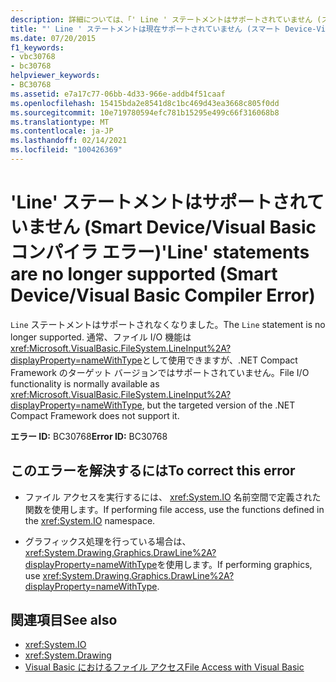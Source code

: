 ```yaml
---
description: 詳細については、「' Line ' ステートメントはサポートされていません (スマートデバイス/Visual Basic コンパイラエラー)」を参照してください。
title: "' Line ' ステートメントは現在サポートされていません (スマート Device-Visual 基本コンパイラエラー)"
ms.date: 07/20/2015
f1_keywords:
- vbc30768
- bc30768
helpviewer_keywords:
- BC30768
ms.assetid: e7a17c77-06bb-4d33-966e-addb4f51caaf
ms.openlocfilehash: 15415bda2e8541d8c1bc469d43ea3668c805f0dd
ms.sourcegitcommit: 10e719780594efc781b15295e499c66f316068b8
ms.translationtype: MT
ms.contentlocale: ja-JP
ms.lasthandoff: 02/14/2021
ms.locfileid: "100426369"
---
```

# <a name="line-statements-are-no-longer-supported-smart-devicevisual-basic-compiler-error"></a><span data-ttu-id="fa4eb-103">'Line' ステートメントはサポートされていません (Smart Device/Visual Basic コンパイラ エラー)</span><span class="sxs-lookup"><span data-stu-id="fa4eb-103">'Line' statements are no longer supported (Smart Device/Visual Basic Compiler Error)</span></span>

<span data-ttu-id="fa4eb-104">`Line` ステートメントはサポートされなくなりました。</span><span class="sxs-lookup"><span data-stu-id="fa4eb-104">The `Line` statement is no longer supported.</span></span> <span data-ttu-id="fa4eb-105">通常、ファイル I/O 機能は <xref:Microsoft.VisualBasic.FileSystem.LineInput%2A?displayProperty=nameWithType>として使用できますが、.NET Compact Framework のターゲット バージョンではサポートされていません。</span><span class="sxs-lookup"><span data-stu-id="fa4eb-105">File I/O functionality is normally available as <xref:Microsoft.VisualBasic.FileSystem.LineInput%2A?displayProperty=nameWithType>, but the targeted version of the .NET Compact Framework does not support it.</span></span>  
  
 <span data-ttu-id="fa4eb-106">**エラー ID:** BC30768</span><span class="sxs-lookup"><span data-stu-id="fa4eb-106">**Error ID:** BC30768</span></span>  
  
## <a name="to-correct-this-error"></a><span data-ttu-id="fa4eb-107">このエラーを解決するには</span><span class="sxs-lookup"><span data-stu-id="fa4eb-107">To correct this error</span></span>  
  
- <span data-ttu-id="fa4eb-108">ファイル アクセスを実行するには、 <xref:System.IO> 名前空間で定義された関数を使用します。</span><span class="sxs-lookup"><span data-stu-id="fa4eb-108">If performing file access, use the functions defined in the <xref:System.IO> namespace.</span></span>  
  
- <span data-ttu-id="fa4eb-109">グラフィックス処理を行っている場合は、 <xref:System.Drawing.Graphics.DrawLine%2A?displayProperty=nameWithType>を使用します。</span><span class="sxs-lookup"><span data-stu-id="fa4eb-109">If performing graphics, use <xref:System.Drawing.Graphics.DrawLine%2A?displayProperty=nameWithType>.</span></span>  
  
## <a name="see-also"></a><span data-ttu-id="fa4eb-110">関連項目</span><span class="sxs-lookup"><span data-stu-id="fa4eb-110">See also</span></span>

- <xref:System.IO>
- <xref:System.Drawing>
- [<span data-ttu-id="fa4eb-111">Visual Basic におけるファイル アクセス</span><span class="sxs-lookup"><span data-stu-id="fa4eb-111">File Access with Visual Basic</span></span>](../developing-apps/programming/drives-directories-files/file-access.md)
